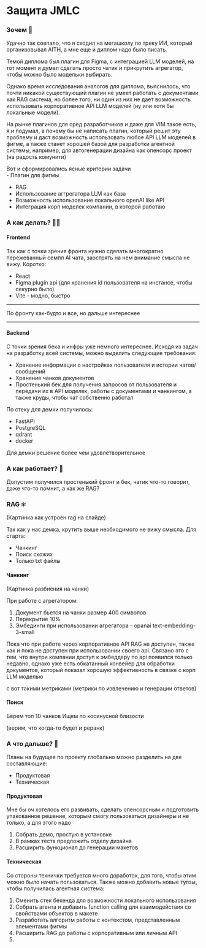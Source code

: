 # Защита JMLC

### Зочем 🗿
Удачно так совпало, что я сходил на мегашколу по треку ИИ, который организовывал AITH, а мне еще и диплом надо было писать.  

Темой диплома был плагин для Figma, с интеграцией LLM моделей, на тот момент я думал сделать просто чатик и прикрутить агрегатор, чтобы можно было модельки выбирать. 

Однако время исследования аналогов для диплома, выяснилось, что почти никакой существующий плагин не умеет работать с документами как RAG система, но более того, ни один из них не дает возможность использовать корпоративное API LLM моделей (ну или хотя бы локальные модели).  
  
На рынке плагинов для сред разработчиков и даже для VIM такое есть, я и подумал, а почему бы не написать плагин, который решит эту проблему и даст возможность использовать любое API LLM моделей в фигме, а также станет хорошей базой для разработки агентной системы, например, для автогенерации дизайна как опенсорс проект (на радость комунити)
  
Вот и сформировались ясные критерии задачи  
- Плагин для фигмы
- RAG
- Использование аггрегатора LLM как база
- Возможность использование локального openAI like API 
- Интеграция корп моделек компании, в которой работаю

### А как делать? 👩‍🎨
#### Frontend
Так как с точки зрения фронта нужно сделать многократно пережеванный семпл AI чата, заострять на нем внимание смысла не вижу. 
Коротко:
- React
- Figma plugin api (для хранения id пользователя на инстансе, чтобы секурно было)
- Vite - модно, быстро
****
По фронту как-будто и все, но дальше интереснее
****

#### Backend
С точки зрения бека и инфры уже немного интереснее.
Исходя из задач на разработку всей системы, можно выделить следующие требования:
- Хранение информации о настройках пользователя и истории чатов/сообщений
- Хранение чанков документов
- Простенький бек для получения запросов от пользователя и передачи их в API моделек, работы с документами и чанкингом, а также круды, чтобы чат собственно работал

По стеку для демки получилось:
- FastAPI
- PostgreSQL
- qdrant
- docker

Для демки решение более чем удовлетворительное

### А как работает? 🤔
Допустим получился простенький фронт и бек, чатик что-то говорит, даже что-то помнит, а как же RAG?

### RAG ፨
(Картинка как устроен rag на слайде)


Так как у нас демка, крутить выше необходимого не вижу смысла. Для старта:
- Чанкинг
- Поиск схожих
- Только txt файлы

#### Чанкинг
(Картинка разбиения на чанки)

При работе с агрегатором:
1. Документ бьется на чанки размер 400 символов
2. Перекрытие 10%
3. Эмбединги при использовании агрегатора - opanai text-embedding-3-small

Пока что при работе через корпоративное API RAG не доступен, также как и пока не доступен при использовании своего api. Связано это с тем, что внутри компании доступ к эмбеддеру по api появился только недавно, однако уже есть обкатанный конвейер для обработки документов, который показал хорошую эффективность в связке с корп LLM моделью

с вот такими метриками
(метрики по извлечению и генерации ответов)

#### Поиск
Берем топ 10 чанков
Ищем по косинусной близости

(верим, что когда-то будет и реранк)


### А что дальше? 🏁
Планы на будущее по проекту глобально можно разделить на две составляющие:
- Продуктовая
- Техническая

#### Продуктовая
Мне бы оч хотелось его развивать, сделать опенсорсным и подготовить упакованное решение, которым смогу пользоваться дизайнеры и не только, а для этого надо
1. Собрать демо, простую в установке
2. В рамках теста предложить отделу дизайна
3. Расширить функционал до генерации макетов

#### Техническая
Со стороны технички требуется много доработок, для того, чтобы этим можно было начать пользоваться. Также можно добавить новые тулзы, чтобы получилась агентная система:
1. Сменить стек бекенда для возможности локального использования 
2. Собрать агента и добавить function calling для взаимодействия со свойствами объектов в макете
3. Разработать алгоритм работы с контекстом, представленным элементами фигмы
4. Расширить RAG до работы с корпоративным или личным API
5. 

